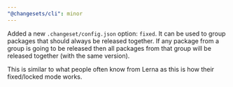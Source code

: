 ```yaml
---
"@changesets/cli": minor
---
```


Added a new `.changeset/config.json` option: `fixed`. It can be used to group packages that should always be released together. If any package from a group is going to be released then all packages from that group will be released together (with the same version).

This is similar to what people often know from Lerna as this is how their fixed/locked mode works.

